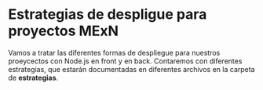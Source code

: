 # Estrategias de despligue para proyectos MExN

Vamos a tratar las diferentes formas de despliegue para nuestros proeycectos con Node.js en front y en back.
Contaremos con diferentes estrategias, que estarán documentadas en diferentes archivos en la carpeta de **estrategias**.
